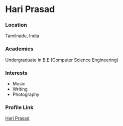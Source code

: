# Hari Prasad

### Location

Tamilnadu, India

### Academics

Undergraduate in B.E (Computer Science Engineering)

### Interests

- Music
- Writing
- Photography

### Profile Link

[Hari Prasad](https://github.com/hariprasad1003)
